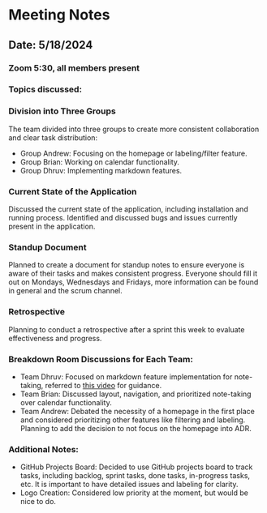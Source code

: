 # Meeting Notes

## Date: 5/18/2024

### Zoom 5:30, all members present

### Topics discussed:

### Division into Three Groups 
The team divided into three groups to create more consistent collaboration and clear task distribution:

- Group Andrew: Focusing on the homepage or labeling/filter feature.
- Group Brian: Working on calendar functionality.
- Group Dhruv: Implementing markdown features.

### Current State of the Application
Discussed the current state of the application, including installation and running process.
Identified and discussed bugs and issues currently present in the application.

### Standup Document
Planned to create a document for standup notes to ensure everyone is aware of their tasks and makes consistent progress. 
Everyone should fill it out on Mondays, Wednesdays and Fridays, more information can be found in general and the scrum channel.

### Retrospective
Planning to conduct a retrospective after a sprint this week to evaluate effectiveness and progress.

### Breakdown Room Discussions for Each Team:

- Team Dhruv: Focused on markdown feature implementation for note-taking, referred to
[this video](https://www.youtube.com/watch?time_continue=64&v=t8ane4BDyC8&embeds_referring_euri=https%3A%2F%2Fwww.google.com%2F&source_ve_path=MjM4NTE&feature=emb_title) for guidance.
- Team Brian: Discussed layout, navigation, and prioritized note-taking over calendar functionality.
- Team Andrew: Debated the necessity of a homepage in the first place and considered prioritizing other features like filtering and labeling. Planning to add the decision to not focus on the homepage into ADR.

### Additional Notes:
- GitHub Projects Board: Decided to use GitHub projects board to track tasks, including backlog, sprint tasks, done tasks, in-progress tasks, etc. It is important to have detailed issues and labeling for clarity.
- Logo Creation: Considered low priority at the moment, but would be nice to do.
